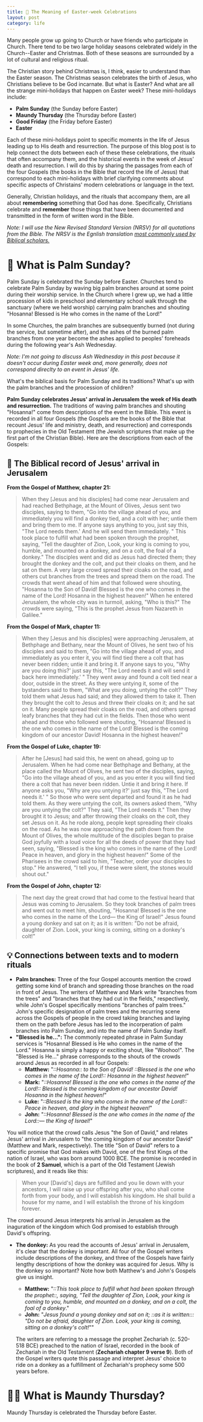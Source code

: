 ```yaml
---
title: 🌅 The Meaning of Easter-week Celebrations
layout: post
category: life
---
```


Many people grow up going to Church or have friends who participate in Church. There tend to be two large holiday seasons celebrated widely in the Church--Easter and Christmas. Both of these seasons are surrounded by a lot of cultural and religious ritual.

The Christian story behind Christmas is, I think, easier to understand than the Easter season. The Christmas season celebrates the birth of Jesus, who Christians believe to be God incarnate. But what is Easter? And what are all the strange mini-holidays that happen on Easter week? These mini-holidays include:

- **Palm Sunday** (the Sunday before Easter)
- **Maundy Thursday** (the Thursday before Easter)
- **Good Friday** (the Friday before Easter)
- **Easter**

Each of these mini-holidays point to specific moments in the life of Jesus leading up to His death and resurrection. The purpose of this blog post is to help connect the dots between each of these these celebrations, the rituals that often accompany them, and the historical events in the week of Jesus' death and resurrection. I will do this by sharing the passages from each of the four Gospels (the books in the Bible that record the life of Jesus) that correspond to each mini-holidays with brief clarifying comments about specific aspects of Christains' modern celebrations or language in the text.

Generally, Christian holidays, and the rituals that accompany them, are all about **remembering** something that God has done. Specifically, Christians celebrate and **remember** those things that have been documented and transmitted in the form of written word in the Bible.

*Note: I will use the New Revised Standard Version (NRSV) for all quotations from the Bible. The NRSV is the Egnlish translation [most commonly used by Biblical scholars.](https://en.wikipedia.org/wiki/Modern_English_Bible_translations)*

# 🌿 What is Palm Sunday?

Palm Sunday is celebrated the Sunday before Easter. Churches tend to celebrate Palm Sunday by waving big palm branches around at some point during their worship service. In the Church where I grew up, we had a little procession of kids in preschool and elementary school walk through the sanctuary (where we held worship) carrying palm branches and shouting "Hosanna! Blessed is He who comes in the name of the Lord!"

In some Churches, the palm branches are subsequently burned (not during the service, but sometime after), and the ashes of the burned palm branches from one year become the ashes applied to peoples' foreheads during the following year's Ash Wednesday.

*Note: I'm not going to discuss Ash Wednesday in this post because it doesn't occur during Easter week and, more generally, does not correspond direclty to an event in Jesus' life.*

What's the biblical basis for Palm Sunday and its traditions? What's up with the palm branches and the procession of children?

**Palm Sunday celebrates Jesus' arrival in Jerusalem the week of His death and resurrection.** The traditions of waving palm branches and shouting "Hosanna!" come from descriptions of the event in the Bible. This event is recorded in all four Gospels (the Gospels are the books of the Bible that recount Jesus' life and ministry, death, and resurrection) and corresponds to prophecies in the Old Testament (the Jewish scriptures that make up the first part of the Christian Bible). Here are the descriptions from each of the Gospels:

## 📖 The Biblical record of Jesus' arrival in Jerusalem

**From the Gospel of Matthew, chapter 21:**

> When they [Jesus and his disciples] had come near Jerusalem and had reached Bethphage, at the Mount of Olives, Jesus sent two disciples, saying to them, "Go into the village ahead of you, and immediately you will find a donkey tied, and a colt with her; untie them and bring them to me. If anyone says anything to you, just say this, "The Lord needs them.' And he will send them immediately. " This took place to fulfill what had been spoken through the prophet, saying, "Tell the daughter of Zion, Look, your king is coming to you, humble, and mounted on a donkey, and on a colt, the foal of a donkey." The disciples went and did as Jesus had directed them; they brought the donkey and the colt, and put their cloaks on them, and he sat on them. A very large crowd spread their cloaks on the road, and others cut branches from the trees and spread them on the road. The crowds that went ahead of him and that followed were shouting, "Hosanna to the Son of David! Blessed is the one who comes in the name of the Lord! Hosanna in the highest heaven!" When he entered Jerusalem, the whole city was in turmoil, asking, "Who is this?" The crowds were saying, "This is the prophet Jesus from Nazareth in Galilee."

**From the Gospel of Mark, chapter 11:**

> When they [Jesus and his disciples] were approaching Jerusalem, at Bethphage and Bethany, near the Mount of Olives, he sent two of his disciples and said to them, "Go into the village ahead of you, and immediately as you enter it, you will find tied there a colt that has never been ridden; untie it and bring it. If anyone says to you, "Why are you doing this?' just say this, "The Lord needs it and will send it back here immediately.' " They went away and found a colt tied near a door, outside in the street. As they were untying it, some of the bystanders said to them, "What are you doing, untying the colt?" They told them what Jesus had said; and they allowed them to take it. Then they brought the colt to Jesus and threw their cloaks on it; and he sat on it. Many people spread their cloaks on the road, and others spread leafy branches that they had cut in the fields. Then those who went ahead and those who followed were shouting, "Hosanna! Blessed is the one who comes in the name of the Lord! Blessed is the coming kingdom of our ancestor David! Hosanna in the highest heaven!"

**From the Gospel of Luke, chapter 19:**

> After he [Jesus] had said this, he went on ahead, going up to Jerusalem. When he had come near Bethphage and Bethany, at the place called the Mount of Olives, he sent two of the disciples, saying, "Go into the village ahead of you, and as you enter it you will find tied there a colt that has never been ridden. Untie it and bring it here. If anyone asks you, "Why are you untying it?' just say this, "The Lord needs it.' " So those who were sent departed and found it as he had told them. As they were untying the colt, its owners asked them, "Why are you untying the colt?" They said, "The Lord needs it." Then they brought it to Jesus; and after throwing their cloaks on the colt, they set Jesus on it. As he rode along, people kept spreading their cloaks on the road. As he was now approaching the path down from the Mount of Olives, the whole multitude of the disciples began to praise God joyfully with a loud voice for all the deeds of power that they had seen, saying, "Blessed is the king who comes in the name of the Lord! Peace in heaven, and glory in the highest heaven!" Some of the Pharisees in the crowd said to him, "Teacher, order your disciples to stop." He answered, "I tell you, if these were silent, the stones would shout out."

**From the Gospel of John, chapter 12:**

> The next day the great crowd that had come to the festival heard that Jesus was coming to Jerusalem. So they took branches of palm trees and went out to meet him, shouting, "Hosanna! Blessed is the one who comes in the name of the Lord— the King of Israel!" Jesus found a young donkey and sat on it; as it is written: "Do not be afraid, daughter of Zion. Look, your king is coming, sitting on a donkey's colt!"

## 💡 Connections between texts and to modern rituals

- **Palm branches:** Three of the four Gospel accounts mention the crowd getting some kind of branch and spreading those branches on the road in front of Jesus. The writers of Matthew and Mark write "branches from the trees" and "branches that they had cut in the fields," respectively, while John's Gospel specifically mentions "branches of palm trees." John's specific designation of palm trees and the recurring scene across the Gospels of people in the crowd taking branches and laying them on the path before Jesus has led to the incorperation of palm branches into Palm Sunday, and into the name of Palm Sunday itself.
- **"Blessed is he...":** The commonly repeated phrase in Palm Sunday services is "Hosanna! Blessed is He who comes in the name of the Lord." Hosanna is simply a happy or exciting shout, like "Woohoo!". The "Blessed is He..." phrase corresponds to the shouts of the crowds around Jesus as recorded in all four Gospels: 
  - **Matthew:** "*::Hosanna:: to the Son of David! ::Blessed is the one who comes in the name of the Lord!:: Hosanna in the highest heaven!*"
  - **Mark:** "*::Hosanna! Blessed is the one who comes in the name of the Lord!:: Blessed is the coming kingdom of our ancestor David! Hosanna in the highest heaven!*"
  - **Luke:** "*::Blessed is the king who comes in the name of the Lord!:: Peace in heaven, and glory in the highest heaven!*"
  - **John:** "*::Hosanna! Blessed is the one who comes in the name of the Lord::— the King of Israel!*"

You will notice that the crowd calls Jesus "the Son of David," and relates Jesus' arrival in Jerusalem to "the coming kingdom of our ancestor David" (Matthew and Mark, respectively). The title "Son of David" refers to a specific promise that God makes with David, one of the first Kings of the nation of Israel, who was born around 1000 BCE. The promise is recorded in the book of **2 Samuel**, which is a part of the Old Testament (Jewish scriptures), and it reads like this:

> When your [David's] days are fulfilled and you lie down with your ancestors, I will raise up your offspring after you, who shall come forth from your body, and I will establish his kingdom. He shall build a house for my name, and I will establish the throne of his kingdom forever.

The crowd around Jesus interprets his arrival in Jerusalem as the inaguration of the kingdom which God promised to establish through David's offspring.

- **The donkey:** As you read the accounts of Jesus' arrival in Jerusalem, it's clear that the donkey is important. All four of the Gospel writers include descriptions of the donkey, and three of the Gospels have fairly lengthy descriptions of how the donkey was acquired for Jesus. Why is the donkey so important? Note how both Matthew's and John's Gospels give us insight.

  - **Matthew:** "*::This took place to fulfill what had been spoken through the prophet::, saying, "Tell the daughter of Zion, Look, your king is coming to you, humble, and mounted on a donkey, and on a colt, the foal of a donkey*."
  - **John:** "*Jesus found a young donkey and sat on it; ::as it is written::: "Do not be afraid, daughter of Zion. Look, your king is coming, sitting on a donkey's colt!*""

  The writers are referring to a message the prophet Zechariah (c. 520-518 BCE) preached to the nation of Israel, recorded in the book of Zechariah in the Old Testament (**Zechariah chapter 9 verse 9**). Both of the Gospel writers quote this passage and interpret Jesus' choice to ride on a donkey as a fulfillment of Zechariah's prophecy some 500 years before.

# 🍷🍞 What is Maundy Thursday?

Maundy Thursday is celebrated the Thursday before Easter.